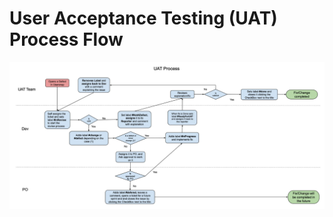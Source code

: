 # User Acceptance Testing (UAT) Process Flow

![](https://github.com/Mporter11/My-Writing/blob/main/References/UAT.PNG) 
